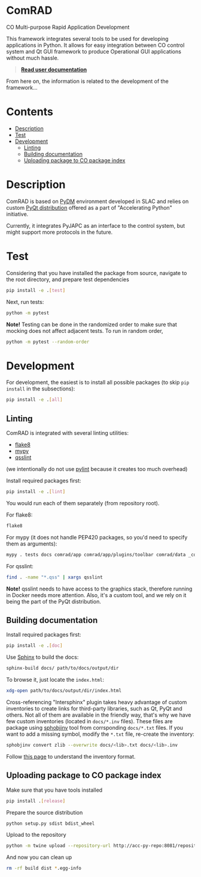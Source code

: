# ComRAD

CO Multi-purpose Rapid Application Development

This framework integrates several tools to be used for developing applications in Python.
It allows for easy integration between CO control system and Qt GUI framework to produce
Operational GUI applications without much hassle.

>
> **[Read user documentation](https://acc-py.web.cern.ch/gitlab/acc-co/accsoft/gui/rad/accsoft-gui-rad-comrad/docs/stable)**
>

From here on, the information is related to the development of the framework...

# Contents
- [Description](#description)
- [Test](#test)
- [Development](#development)
  - [Linting](#linting)
  - [Building documentation](#building-documentation)
  - [Uploading package to CO package index](#uploading-package-to-co-package-index)

# Description

ComRAD is based on [PyDM](https://github.com/slaclab/pydm) environment developed in SLAC and
relies on custom [PyQt distribution](https://wikis.cern.ch/display/ACCPY/PyQt+distribution)
offered as a part of "Accelerating Python" initiative.

Currently, it integrates PyJAPC as an interface to the control system, but might support more
protocols in the future.

# Test

Considering that you have installed the package from source, navigate to the root directory,
and prepare test dependencies
```bash
pip install -e .[test]
```

Next, run tests:

```bash
python -m pytest
```

>
**Note!** Testing can be done in the randomized order to make sure that mocking does not
affect adjacent tests. To run in random order,
```bash
python -m pytest --random-order
```
>


# Development

For development, the easiest is to install all possible packages (to skip `pip install` in the
subsections):
```bash
pip install -e .[all]
```

## Linting

ComRAD is integrated with several linting utilities:

- [flake8](https://pypi.org/project/flake8/)
- [mypy](https://pypi.org/project/mypy/)
- [qsslint](https://github.com/KDAB/qsslint)

(we intentionally do not use [pylint](https://pypi.org/project/pylint/) because it creates too
much overhead)

Install required packages first:
```bash
pip install -e .[lint]
```

You would run each of them separately (from repository root).

For flake8:
```bash
flake8
```

For mypy (it does not handle PEP420 packages, so you'd need to specify them as arguments):
```bash
mypy . tests docs comrad/app comrad/app/plugins/toolbar comrad/data _comrad
```

For qsslint:
```bash
find . -name "*.qss" | xargs qsslint 
```

>
**Note!** qsslint needs to have access to the graphics stack, therefore running in Docker needs
more attention. Also, it's a custom tool, and we rely on it being the part of the PyQt
distribution.
>

## Building documentation

Install required packages first:
```bash
pip install -e .[doc]
```

Use [Sphinx](http://www.sphinx-doc.org/en/master/) to build the docs:
```bash
sphinx-build docs/ path/to/docs/output/dir
```

To browse it, just locate the `index.html`:
```bash
xdg-open path/to/docs/output/dir/index.html
```

Cross-referencing "Intersphinx" plugin takes heavy advantage of custom inventories
to create links for third-party libraries, such as Qt, PyQt and others. Not all of them
are available in the friendly way, that's why we have few custom inventories (located in
`docs/*.inv` files). These files are package using [sphobjinv](https://pypi.org/project/sphobjinv/)
tool from corrsponding `docs/*.txt` files. If you want to add a missing symbol, modify
the `*.txt` file, re-create the inventory:
```bash
sphobjinv convert zlib --overwrite docs/<lib>.txt docs/<lib>.inv
```

Follow [this page](https://sphobjinv.readthedocs.io/en/v2.0/syntax.html) to understand the inventory
format.

## Uploading package to CO package index
Make sure that you have tools installed
```bash
pip install .[release]
```
Prepare the source distribution
```bash
python setup.py sdist bdist_wheel
```

Upload to the repository
```bash
python -m twine upload --repository-url http://acc-py-repo:8081/repository/py-release-local/ -u py-service-upload dist/*
```

And now you can clean up
```bash
rm -rf build dist *.egg-info
```